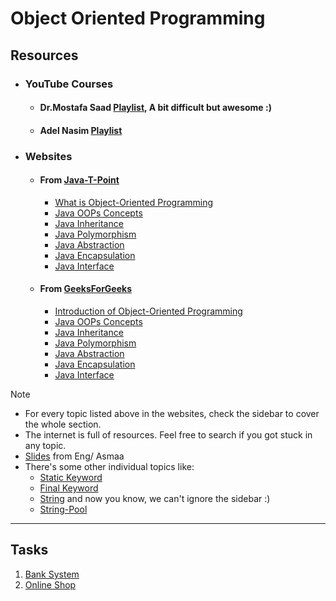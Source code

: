 # Object Oriented Programming

## Resources

- ### YouTube Courses
  - #### Dr.Mostafa Saad [Playlist](https://youtube.com/playlist?list=PLPt2dINI2MIbMba7tpx3qvmgOsDlpITwG), A bit difficult but awesome :)
  - #### Adel Nasim [Playlist](https://youtube.com/playlist?list=PLCInYL3l2AagY7fFlhCrjpLiIFybW3yQv)

- ### Websites
  - #### From [Java-T-Point](https://www.javatpoint.com) 
    - [What is Object-Oriented Programming](https://www.javatpoint.com/what-is-object-oriented-programming)
    - [Java OOPs Concepts](https://www.javatpoint.com/java-oops-concepts)
    - [Java Inheritance](https://www.javatpoint.com/inheritance-in-java)
    - [Java Polymorphism](https://www.javatpoint.com/runtime-polymorphism-in-java)
    - [Java Abstraction](https://www.javatpoint.com/abstract-class-in-java)
    - [Java Encapsulation](https://www.javatpoint.com/encapsulation)
    - [Java Interface](https://www.javatpoint.com/interface-in-java)

  - #### From [GeeksForGeeks](https://www.geeksforgeeks.org) 
    - [Introduction of Object-Oriented Programming](https://www.geeksforgeeks.org/introduction-of-object-oriented-programming/)
    - [Java OOPs Concepts](https://www.geeksforgeeks.org/object-oriented-programming-oops-concept-in-java/)
    - [Java Inheritance](https://www.geeksforgeeks.org/inheritance-in-java/)
    - [Java Polymorphism](https://www.geeksforgeeks.org/polymorphism-in-java/)
    - [Java Abstraction](https://www.geeksforgeeks.org/abstract-classes-in-java/)
    - [Java Encapsulation](https://www.geeksforgeeks.org/encapsulation-in-java/)
    - [Java Interface](https://www.geeksforgeeks.org/interfaces-in-java/)
> [!NOTE]
>  - For every topic listed above in the websites, check the sidebar to cover the whole section.
>  - The internet is full of resources. Feel free to search if you got stuck in any topic.
>  - [Slides](https://drive.google.com/file/d/1M8iZOAPkwwOuhADfC4W8486TzNXRN8w_/view?usp=drive_link) from Eng/ Asmaa
>  - There's some other individual topics like:
>    - [Static Keyword](https://www.javatpoint.com/static-keyword-in-java)
>    - [Final Keyword](https://www.javatpoint.com/final-keyword)
>    - [String](https://www.javatpoint.com/java-string) and now you know, we can't ignore the sidebar :)
>    - [String-Pool](https://www.javatpoint.com/string-pool-in-java)

<hr> 

## Tasks

1. [Bank System](Task1)
2. [Online Shop](Task2)
